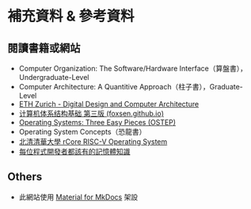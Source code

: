 # 補充資料 & 參考資料

## 閱讀書籍或網站

- Computer Organization: The Software/Hardware Interface（算盤書），Undergraduate-Level
- Computer Architecture: A Quantitive Approach（柱子書），Graduate-Level
- [ETH Zurich - Digital Design and Computer Architecture](https://safari.ethz.ch/digitaltechnik/spring2023/doku.php?id=schedule)
- [计算机体系结构基础 第三版 (foxsen.github.io)](https://foxsen.github.io/archbase/)
- [Operating Systems: Three Easy Pieces (OSTEP)](https://pages.cs.wisc.edu/~remzi/OSTEP/)
- Operating System Concepts（恐龍書）
- [北清清華大學 rCore RISC-V Operating System](https://rcore-os.cn/rCore-Tutorial-Book-v3/index.html)
- [每位程式開發者都該有的記憶體知識](https://sysprog21.github.io/cpumemory-zhtw/)

## Others

- 此網站使用 [Material for MkDocs](https://squidfunk.github.io/mkdocs-material/) 架設
